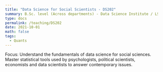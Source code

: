 ```yaml
---
title: "Data Science for Social Scientists - DS202"
summary: B.Sc. level (Across departments) - Data Science Institute / LSE
type: docs
permalink: /teaching/DS202
date: 2021-10-01
math: false
tags:
  - Quants
---
```


Focus: Understand the fundamentals of data science for social sciences. Master statistical tools used by psychologists, political scientists, economists and data scientists to answer contemporary issues.



